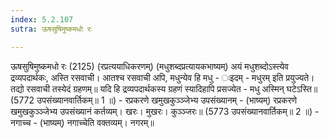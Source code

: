 ```yaml
---
index: 5.2.107
sutra: ऊषसुषिमुष्कमधो रः

---
```

ऊषसुषिमुष्कमधो रः (2125) (रप्रत्ययाधिकरणम्) (मधुशब्दप्रत्यायकभाष्यम्) अयं मधुशब्दोऽस्त्येव द्रव्यपदार्थकः, अस्ति रसवाची। आतश्च रसवाची अपि, मधुन्येव हि मधु - ःइदम् - मधुरम् इति प्रयुज्यते। तद्यो रसवाची तस्येदं ग्रहणम्॥ यदि हि द्रव्यपदार्थकस्य ग्रहणं स्यादिहापि प्रसज्येत - मधु अस्मिन् घटेऽस्ति॥ (5772 उपसंख्यानवार्तिकम्॥ 1 ॥) - रप्रकरणे खमुखकुञ्ञ्जेभ्य उपसंख्यानम् - (भाष्यम्) रप्रकरणे खमुखकुञ्ञ्जेभ्य उपसंख्यानं कर्तव्यम्। खरः। मुखरः। कुञ्ञ्जरः॥ (5773 उपसंख्यानवार्तिकम्॥ 2 ॥) - नगाच्च - (भाष्यम्) नगाच्चेति वक्तव्यम्। नगरम्॥